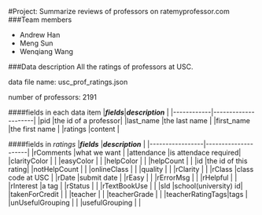 #Project: Summarize reviews of professors on ratemyprofessor.com
###Team members
* Andrew Han
* Meng Sun
* Wenqiang Wang

###Data description
All the ratings of professors at USC.

data file name: usc_prof_ratings.json

number of professors: 2191

####fields in each data item
|**_fields_**|**_description_**    |
|------------|---------------------|
|pid         |the id of a professor|
|last_name   |the last name        |
|first_name  |the first name       |
|ratings     |content              |

####fields in _ratings_
|**_fields_**     |**_description_**    |
|-----------------|---------------------|
|rComments        |what we want         |
|attendance       |is attendace required|
|clarityColor     |                     |
|easyColor        |                     |
|helpColor        |                     |
|helpCount        |                     |
|id               |the id of this rating|
|notHelpCount     |                     |
|onlineClass      |                     |
|quality          |                     |
|rClarity         |                     |
|rClass           |class code at USC    |
|rDate            |submit date          |
|rEasy            |                     |
|rErrorMsg        |                     |
|rHelpful         |                     |
|rInterest        |a tag                |
|rStatus          |                     |
|rTextBookUse     |                     |
|sId              |school(university) id|
|takenForCredit   |                     |
|teacher          |                     |
|teacherGrade     |                     |
|teacherRatingTags|tags                 |
|unUsefulGrouping |                     |
|usefulGrouping   |                     |


